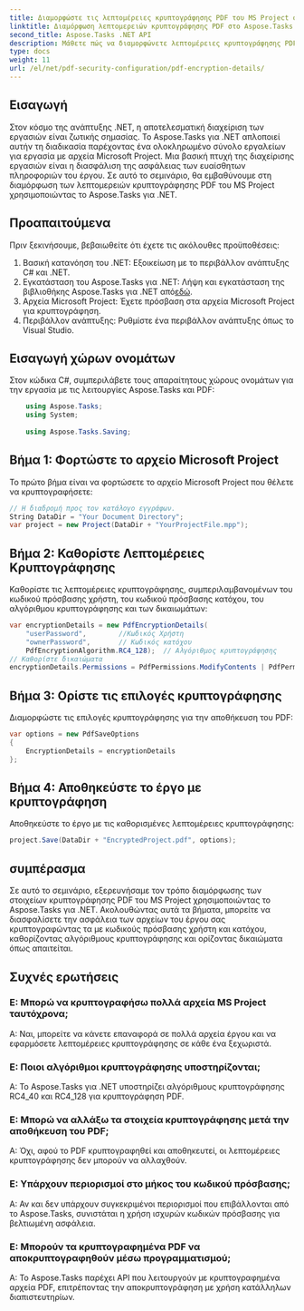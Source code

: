 ```yaml
---
title: Διαμορφώστε τις λεπτομέρειες κρυπτογράφησης PDF του MS Project στο Aspose.Tasks
linktitle: Διαμόρφωση λεπτομερειών κρυπτογράφησης PDF στο Aspose.Tasks
second_title: Aspose.Tasks .NET API
description: Μάθετε πώς να διαμορφώνετε λεπτομέρειες κρυπτογράφησης PDF του MS Project στο Aspose.Tasks για .NET. Ασφαλίστε τα αρχεία του έργου σας με κωδικούς πρόσβασης χρήστη και κατόχου.
type: docs
weight: 11
url: /el/net/pdf-security-configuration/pdf-encryption-details/
---
```

## Εισαγωγή
Στον κόσμο της ανάπτυξης .NET, η αποτελεσματική διαχείριση των εργασιών είναι ζωτικής σημασίας. Το Aspose.Tasks για .NET απλοποιεί αυτήν τη διαδικασία παρέχοντας ένα ολοκληρωμένο σύνολο εργαλείων για εργασία με αρχεία Microsoft Project. Μια βασική πτυχή της διαχείρισης εργασιών είναι η διασφάλιση της ασφάλειας των ευαίσθητων πληροφοριών του έργου. Σε αυτό το σεμινάριο, θα εμβαθύνουμε στη διαμόρφωση των λεπτομερειών κρυπτογράφησης PDF του MS Project χρησιμοποιώντας το Aspose.Tasks για .NET.
## Προαπαιτούμενα
Πριν ξεκινήσουμε, βεβαιωθείτε ότι έχετε τις ακόλουθες προϋποθέσεις:
1. Βασική κατανόηση του .NET: Εξοικείωση με το περιβάλλον ανάπτυξης C# και .NET.
2.  Εγκατάσταση του Aspose.Tasks για .NET: Λήψη και εγκατάσταση της βιβλιοθήκης Aspose.Tasks για .NET από[εδώ](https://releases.aspose.com/tasks/net/).
3. Αρχεία Microsoft Project: Έχετε πρόσβαση στα αρχεία Microsoft Project για κρυπτογράφηση.
4. Περιβάλλον ανάπτυξης: Ρυθμίστε ένα περιβάλλον ανάπτυξης όπως το Visual Studio.

## Εισαγωγή χώρων ονομάτων
Στον κώδικα C#, συμπεριλάβετε τους απαραίτητους χώρους ονομάτων για την εργασία με τις λειτουργίες Aspose.Tasks και PDF:
```csharp
    using Aspose.Tasks;
    using System;
    
    using Aspose.Tasks.Saving;
```
## Βήμα 1: Φορτώστε το αρχείο Microsoft Project
Το πρώτο βήμα είναι να φορτώσετε το αρχείο Microsoft Project που θέλετε να κρυπτογραφήσετε:
```csharp
// Η διαδρομή προς τον κατάλογο εγγράφων.
String DataDir = "Your Document Directory";
var project = new Project(DataDir + "YourProjectFile.mpp");
```
## Βήμα 2: Καθορίστε Λεπτομέρειες Κρυπτογράφησης
Καθορίστε τις λεπτομέρειες κρυπτογράφησης, συμπεριλαμβανομένων του κωδικού πρόσβασης χρήστη, του κωδικού πρόσβασης κατόχου, του αλγόριθμου κρυπτογράφησης και των δικαιωμάτων:
```csharp
var encryptionDetails = new PdfEncryptionDetails(
    "userPassword",        //Κωδικός Χρήστη
    "ownerPassword",       // Κωδικός κατόχου
    PdfEncryptionAlgorithm.RC4_128);  // Αλγόριθμος κρυπτογράφησης
// Καθορίστε δικαιώματα
encryptionDetails.Permissions = PdfPermissions.ModifyContents | PdfPermissions.ModifyAnnotations;
```
## Βήμα 3: Ορίστε τις επιλογές κρυπτογράφησης
Διαμορφώστε τις επιλογές κρυπτογράφησης για την αποθήκευση του PDF:
```csharp
var options = new PdfSaveOptions
{
    EncryptionDetails = encryptionDetails
};
```
## Βήμα 4: Αποθηκεύστε το έργο με κρυπτογράφηση
Αποθηκεύστε το έργο με τις καθορισμένες λεπτομέρειες κρυπτογράφησης:
```csharp
project.Save(DataDir + "EncryptedProject.pdf", options);
```

## συμπέρασμα
Σε αυτό το σεμινάριο, εξερευνήσαμε τον τρόπο διαμόρφωσης των στοιχείων κρυπτογράφησης PDF του MS Project χρησιμοποιώντας το Aspose.Tasks για .NET. Ακολουθώντας αυτά τα βήματα, μπορείτε να διασφαλίσετε την ασφάλεια των αρχείων του έργου σας κρυπτογραφώντας τα με κωδικούς πρόσβασης χρήστη και κατόχου, καθορίζοντας αλγόριθμους κρυπτογράφησης και ορίζοντας δικαιώματα όπως απαιτείται.
## Συχνές ερωτήσεις
### Ε: Μπορώ να κρυπτογραφήσω πολλά αρχεία MS Project ταυτόχρονα;
Α: Ναι, μπορείτε να κάνετε επαναφορά σε πολλά αρχεία έργου και να εφαρμόσετε λεπτομέρειες κρυπτογράφησης σε κάθε ένα ξεχωριστά.
### Ε: Ποιοι αλγόριθμοι κρυπτογράφησης υποστηρίζονται;
Α: Το Aspose.Tasks για .NET υποστηρίζει αλγόριθμους κρυπτογράφησης RC4_40 και RC4_128 για κρυπτογράφηση PDF.
### Ε: Μπορώ να αλλάξω τα στοιχεία κρυπτογράφησης μετά την αποθήκευση του PDF;
Α: Όχι, αφού το PDF κρυπτογραφηθεί και αποθηκευτεί, οι λεπτομέρειες κρυπτογράφησης δεν μπορούν να αλλαχθούν.
### Ε: Υπάρχουν περιορισμοί στο μήκος του κωδικού πρόσβασης;
Α: Αν και δεν υπάρχουν συγκεκριμένοι περιορισμοί που επιβάλλονται από το Aspose.Tasks, συνιστάται η χρήση ισχυρών κωδικών πρόσβασης για βελτιωμένη ασφάλεια.
### Ε: Μπορούν τα κρυπτογραφημένα PDF να αποκρυπτογραφηθούν μέσω προγραμματισμού;
Α: Το Aspose.Tasks παρέχει API που λειτουργούν με κρυπτογραφημένα αρχεία PDF, επιτρέποντας την αποκρυπτογράφηση με χρήση κατάλληλων διαπιστευτηρίων.